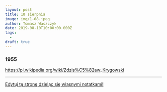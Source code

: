```yaml
---
layout: post
title: 10 sierpnia
image: img/1-08.jpeg
author: Tomasz Waszczyk
date: 2019-08-10T10:00:00.000Z
tags:
  - 
draft: true  
---
```


### 1955

https://pl.wikipedia.org/wiki/Zdzis%C5%82aw_Krygowski

---

<a href="https://github.com/TomaszWaszczyk/historia.waszczyk.com/edit/master/src/content/august-10.md" target="_blank">Edytuj tę stronę dzieląc się własnymi notatkami!</a>
